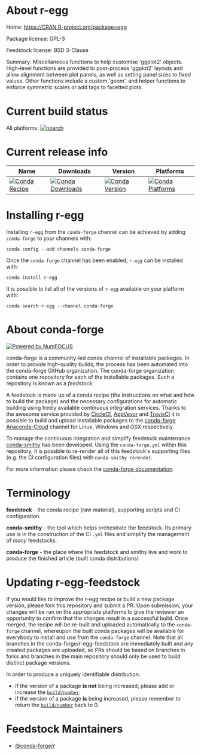 <!--
# -*- mode: jinja -*-
-->

About r-egg
===========

Home: https://CRAN.R-project.org/package=egg

Package license: GPL-3

Feedstock license: BSD 3-Clause

Summary: Miscellaneous functions to help customise 'ggplot2' objects. High-level functions are provided to post-process 'ggplot2' layouts and allow alignment between plot panels, as well as setting panel sizes to fixed values. Other functions include a custom 'geom', and helper functions to enforce symmetric scales or add tags to facetted plots.



Current build status
====================

All platforms:
[![noarch](https://img.shields.io/circleci/project/github/conda-forge/r-egg-feedstock/master.svg?label=noarch)](https://circleci.com/gh/conda-forge/r-egg-feedstock)

Current release info
====================

| Name | Downloads | Version | Platforms |
| --- | --- | --- | --- |
| [![Conda Recipe](https://img.shields.io/badge/recipe-r--egg-green.svg)](https://anaconda.org/conda-forge/r-egg) | [![Conda Downloads](https://img.shields.io/conda/dn/conda-forge/r-egg.svg)](https://anaconda.org/conda-forge/r-egg) | [![Conda Version](https://img.shields.io/conda/vn/conda-forge/r-egg.svg)](https://anaconda.org/conda-forge/r-egg) | [![Conda Platforms](https://img.shields.io/conda/pn/conda-forge/r-egg.svg)](https://anaconda.org/conda-forge/r-egg) |

Installing r-egg
================

Installing `r-egg` from the `conda-forge` channel can be achieved by adding `conda-forge` to your channels with:

```
conda config --add channels conda-forge
```

Once the `conda-forge` channel has been enabled, `r-egg` can be installed with:

```
conda install r-egg
```

It is possible to list all of the versions of `r-egg` available on your platform with:

```
conda search r-egg --channel conda-forge
```


About conda-forge
=================

[![Powered by NumFOCUS](https://img.shields.io/badge/powered%20by-NumFOCUS-orange.svg?style=flat&colorA=E1523D&colorB=007D8A)](http://numfocus.org)

conda-forge is a community-led conda channel of installable packages.
In order to provide high-quality builds, the process has been automated into the
conda-forge GitHub organization. The conda-forge organization contains one repository
for each of the installable packages. Such a repository is known as a *feedstock*.

A feedstock is made up of a conda recipe (the instructions on what and how to build
the package) and the necessary configurations for automatic building using freely
available continuous integration services. Thanks to the awesome service provided by
[CircleCI](https://circleci.com/), [AppVeyor](https://www.appveyor.com/)
and [TravisCI](https://travis-ci.org/) it is possible to build and upload installable
packages to the [conda-forge](https://anaconda.org/conda-forge)
[Anaconda-Cloud](https://anaconda.org/) channel for Linux, Windows and OSX respectively.

To manage the continuous integration and simplify feedstock maintenance
[conda-smithy](https://github.com/conda-forge/conda-smithy) has been developed.
Using the ``conda-forge.yml`` within this repository, it is possible to re-render all of
this feedstock's supporting files (e.g. the CI configuration files) with ``conda smithy rerender``.

For more information please check the [conda-forge documentation](https://conda-forge.org/docs/).

Terminology
===========

**feedstock** - the conda recipe (raw material), supporting scripts and CI configuration.

**conda-smithy** - the tool which helps orchestrate the feedstock.
                   Its primary use is in the construction of the CI ``.yml`` files
                   and simplify the management of *many* feedstocks.

**conda-forge** - the place where the feedstock and smithy live and work to
                  produce the finished article (built conda distributions)


Updating r-egg-feedstock
========================

If you would like to improve the r-egg recipe or build a new
package version, please fork this repository and submit a PR. Upon submission,
your changes will be run on the appropriate platforms to give the reviewer an
opportunity to confirm that the changes result in a successful build. Once
merged, the recipe will be re-built and uploaded automatically to the
`conda-forge` channel, whereupon the built conda packages will be available for
everybody to install and use from the `conda-forge` channel.
Note that all branches in the conda-forge/r-egg-feedstock are
immediately built and any created packages are uploaded, so PRs should be based
on branches in forks and branches in the main repository should only be used to
build distinct package versions.

In order to produce a uniquely identifiable distribution:
 * If the version of a package **is not** being increased, please add or increase
   the [``build/number``](https://conda.io/docs/user-guide/tasks/build-packages/define-metadata.html#build-number-and-string).
 * If the version of a package **is** being increased, please remember to return
   the [``build/number``](https://conda.io/docs/user-guide/tasks/build-packages/define-metadata.html#build-number-and-string)
   back to 0.

Feedstock Maintainers
=====================

* [@conda-forge/r](https://github.com/conda-forge/r/)

